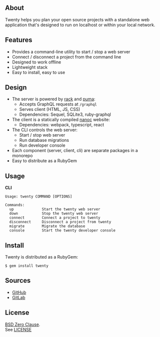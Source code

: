 ## About

Twenty helps you plan your open source projects with a standalone
web application that's designed to run on localhost or within your
local network.

## Features

* Provides a command-line utility to start / stop a web server
* Connect / disconnect a project from the command line
* Designed to work offline
* Lightweight stack
* Easy to install, easy to use

## Design

* The server is powered by [rack](https://github.com/rack/rack) and [puma](https://github.com/puma/puma):
    - Accepts GraphQL requests at `/graphql`
    - Serves client (HTML, JS, CSS)
    - Dependencies: Sequel, SQLite3, ruby-graphql
* The client is a statically compiled [nanoc](https://github.com/nanoc/nanoc) website:
    - Dependencies: webpack, typescript, react
* The CLI controls the web server:
    - Start / stop web server
    - Run database migrations
    - Run developer console
* Each component (server, client, cli) are separate packages
  in a monorepo
* Easy to distribute as a RubyGem

## Usage

**CLI**

    Usage: twenty COMMAND [OPTIONS]

    Commands:
      up             Start the twenty web server
      down           Stop the twenty web server
      connect        Connect a project to twenty
      disconnect     Disconnect a project from twenty
      migrate        Migrate the database
      console        Start the twenty developer console

## Install

Twenty is distributed as a RubyGem:

    $ gem install twenty

## Sources

* [GitHub](https://github.com/0x1eef/twenty)
* [GitLab](https://gitlab.com/0x1eef/twenty)

## License

[BSD Zero Clause](https://choosealicense.com/licenses/0bsd/).
<br>
See [LICENSE](./LICENSE)
